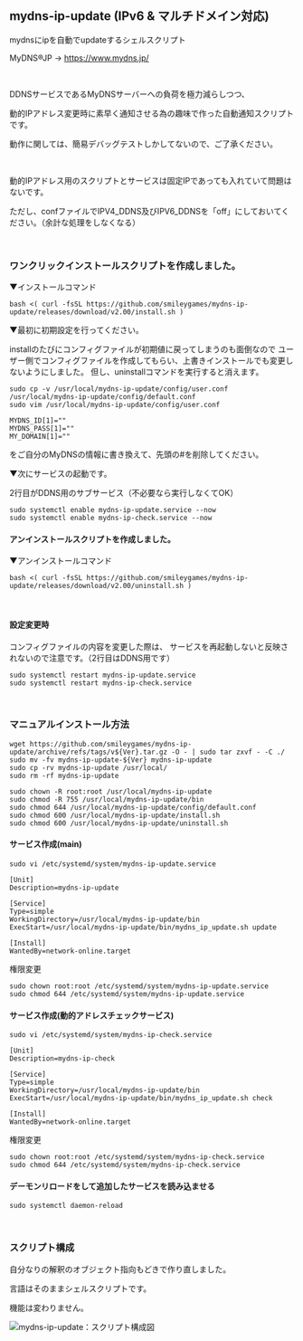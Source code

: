 ## mydns-ip-update (IPv6 & マルチドメイン対応)

mydnsにipを自動でupdateするシェルスクリプト

MyDNS®JP → https://www.mydns.jp/

<br>

DDNSサービスであるMyDNSサーバーへの負荷を極力減らしつつ、

動的IPアドレス変更時に素早く通知させる為の趣味で作った自動通知スクリプトです。

動作に関しては、簡易デバッグテストしかしてないので、ご了承ください。

<br>

動的IPアドレス用のスクリプトとサービスは固定IPであっても入れていて問題はないです。

ただし、confファイルでIPV4_DDNS及びIPV6_DDNSを「off」にしておいてください。（余計な処理をしなくなる）

<br>

### ワンクリックインストールスクリプトを作成しました。
▼インストールコマンド
```
bash <( curl -fsSL https://github.com/smileygames/mydns-ip-update/releases/download/v2.00/install.sh )
```
▼最初に初期設定を行ってください。

installのたびにコンフィグファイルが初期値に戻ってしまうのも面倒なので
ユーザー側でコンフィグファイルを作成してもらい、上書きインストールでも変更しないようにしました。
但し、uninstallコマンドを実行すると消えます。
```
sudo cp -v /usr/local/mydns-ip-update/config/user.conf /usr/local/mydns-ip-update/config/default.conf
sudo vim /usr/local/mydns-ip-update/config/user.conf
```
```
MYDNS_ID[1]=""
MYDNS_PASS[1]=""
MY_DOMAIN[1]=""
```
をご自分のMyDNSの情報に書き換えて、先頭の#を削除してください。

▼次にサービスの起動です。

2行目がDDNS用のサブサービス（不必要なら実行しなくてOK）
```
sudo systemctl enable mydns-ip-update.service --now
sudo systemctl enable mydns-ip-check.service --now
```

#### アンインストールスクリプトを作成しました。
▼アンインストールコマンド
```
bash <( curl -fsSL https://github.com/smileygames/mydns-ip-update/releases/download/v2.00/uninstall.sh )
```

<br>

#### 設定変更時
コンフィグファイルの内容を変更した際は、
サービスを再起動しないと反映されないので注意です。（2行目はDDNS用です）
```
sudo systemctl restart mydns-ip-update.service
sudo systemctl restart mydns-ip-check.service
```
<br>

### マニュアルインストール方法
```
wget https://github.com/smileygames/mydns-ip-update/archive/refs/tags/v${Ver}.tar.gz -O - | sudo tar zxvf - -C ./
sudo mv -fv mydns-ip-update-${Ver} mydns-ip-update
sudo cp -rv mydns-ip-update /usr/local/
sudo rm -rf mydns-ip-update

sudo chown -R root:root /usr/local/mydns-ip-update
sudo chmod -R 755 /usr/local/mydns-ip-update/bin
sudo chmod 644 /usr/local/mydns-ip-update/config/default.conf
sudo chmod 600 /usr/local/mydns-ip-update/install.sh
sudo chmod 600 /usr/local/mydns-ip-update/uninstall.sh
```

#### サービス作成(main)
```
sudo vi /etc/systemd/system/mydns-ip-update.service
```
```
[Unit]
Description=mydns-ip-update

[Service]
Type=simple
WorkingDirectory=/usr/local/mydns-ip-update/bin
ExecStart=/usr/local/mydns-ip-update/bin/mydns_ip_update.sh update

[Install]
WantedBy=network-online.target
```

権限変更
```
sudo chown root:root /etc/systemd/system/mydns-ip-update.service
sudo chmod 644 /etc/systemd/system/mydns-ip-update.service
```

#### サービス作成(動的アドレスチェックサービス)
```
sudo vi /etc/systemd/system/mydns-ip-check.service
```
```
[Unit]
Description=mydns-ip-check

[Service]
Type=simple
WorkingDirectory=/usr/local/mydns-ip-update/bin
ExecStart=/usr/local/mydns-ip-update/bin/mydns_ip_update.sh check

[Install]
WantedBy=network-online.target
```

権限変更
```
sudo chown root:root /etc/systemd/system/mydns-ip-check.service
sudo chmod 644 /etc/systemd/system/mydns-ip-check.service
```

#### デーモンリロードをして追加したサービスを読み込ませる
```
sudo systemctl daemon-reload
```

<br>

### スクリプト構成

自分なりの解釈のオブジェクト指向もどきで作り直しました。

言語はそのままシェルスクリプトです。

機能は変わりません。

![mydns-ip-update：スクリプト構成図](https://github.com/smileygames/mydns-ip-update/assets/134200591/a2b46e65-f84d-49ea-9794-9d8b84680d08)
